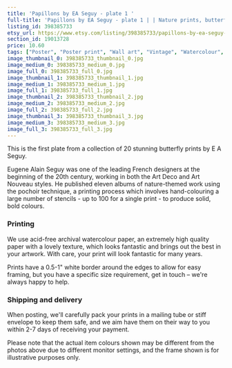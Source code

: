 ```yaml
---
title: 'Papillons by EA Seguy - plate 1 '
full-title: 'Papillons by EA Seguy - plate 1 | | Nature prints, butterfly prints, botany, wall art, room decor, vintage print | High quality print'
listing_id: 398385733
etsy_url: https://www.etsy.com/listing/398385733/papillons-by-ea-seguy-plate-1-nature?utm_source=site&utm_medium=api&utm_campaign=api
section_id: 19013728
price: 10.60
tags: ["Poster", "Poster print", "Wall art", "Vintage", "Watercolour", "Nature", "Botanical art", "Wildlife", "Nature print", "Butterfly print", "Butterfly art", "Butterfly poster", "Papillons"]
image_thumbnail_0: 398385733_thumbnail_0.jpg
image_medium_0: 398385733_medium_0.jpg
image_full_0: 398385733_full_0.jpg
image_thumbnail_1: 398385733_thumbnail_1.jpg
image_medium_1: 398385733_medium_1.jpg
image_full_1: 398385733_full_1.jpg
image_thumbnail_2: 398385733_thumbnail_2.jpg
image_medium_2: 398385733_medium_2.jpg
image_full_2: 398385733_full_2.jpg
image_thumbnail_3: 398385733_thumbnail_3.jpg
image_medium_3: 398385733_medium_3.jpg
image_full_3: 398385733_full_3.jpg
---
```

This is the first plate from a collection of 20 stunning butterfly prints by E A Seguy.

Eugene Alain Seguy was one of the leading French designers at the beginning of the 20th century, working in both the Art Deco and Art Nouveau styles. He published eleven albums of nature-themed work using the pochoir technique, a printing process which involves hand-colouring a large number of stencils - up to 100 for a single print -  to produce solid, bold colours.

### Printing

We use acid-free archival watercolour paper, an extremely high quality paper with a lovely texture, which looks fantastic and brings out the best in your artwork. With care, your print will look fantastic for many years.

Prints have a 0.5-1&quot; white border around the edges to allow for easy framing, but you have a specific size requirement, get in touch – we&#39;re always happy to help.

### Shipping and delivery

When posting, we&#39;ll carefully pack your prints in a mailing tube or stiff envelope to keep them safe, and we aim have them on their way to you within 2-7 days of receiving your payment.

Please note that the actual item colours shown may be different from the photos above due to different monitor settings, and the frame shown is for illustrative purposes only.
